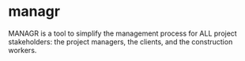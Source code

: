 # managr
MANAGR is a tool to simplify the management process for ALL project stakeholders: the project managers, the clients, and the construction workers.
